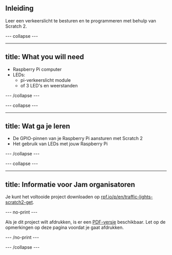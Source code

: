 ## Inleiding

Leer een verkeerslicht te besturen en te programmeren met behulp van Scratch 2.

\--- collapse \---

* * *

## title: What you will need

- Raspberry Pi computer
- LEDs: 
    - pi-verkeerslicht module
    - of 3 LED's en weerstanden

\--- /collapse \---

\--- collapse \---

* * *

## title: Wat ga je leren

- De GPIO-pinnen van je Raspberry Pi aansturen met Scratch 2
- Het gebruik van LEDs met jouw Raspberry Pi

\--- /collapse \---

\--- collapse \---

* * *

## title: Informatie voor Jam organisatoren

Je kunt het voltooide project downloaden op [rpf.io/p/en/traffic-lights-scratch2-get](https://rpf.io/p/en/traffic-lights-scratch2-get).

\--- no-print \---

Als je dit project wilt afdrukken, is er een [PDF-versie](https://github.com/raspberrypilearning/jam-worksheets/raw/master/pdf/Traffic-Lights-Scratch2.pdf) beschikbaar. Let op de opmerkingen op deze pagina voordat je gaat afdrukken.

\--- /no-print \---

\--- /collapse \---